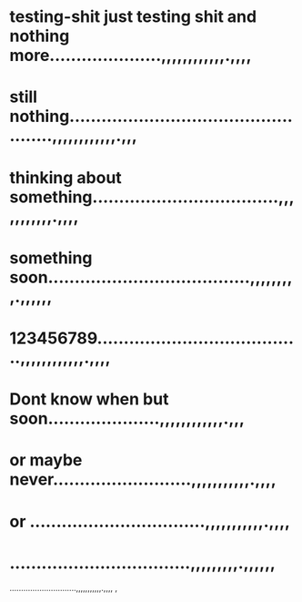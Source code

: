 # testing-shit just testing shit and  nothing more.....................,,,,,,,,,,,,.,,,,
# still nothing..................................................,,,,,,,,,,,,.,,,
# thinking about something...................................,,,,,,,,,,,.,,,,
# something soon......................................,,,,,,,,,.,,,,,,
# 123456789.......................................,,,,,,,,,,,,.,,,,
# Dont know when but soon.....................,,,,,,,,,,,,.,,,
# or maybe never..........................,,,,,,,,,,,.,,,,
# or .................................,,,,,,,,,,,.,,,,
# ..................................,,,,,,,,,.,,,,,,
.............................,,,,,,,,,,,.,,,,
,
